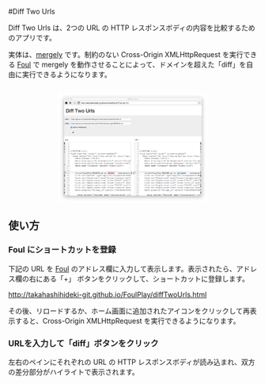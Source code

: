 #Diff Two Urls

Diff Two Urls は、2つの URL の HTTP レスポンスボディの内容を比較するためのアプリです。

実体は、[mergely](http://www.mergely.com/) です。制約のない Cross-Origin XMLHttpRequest を実行できる [Foul](https://github.com/takahashihideki-git/Foul) で mergely を動作させることによって、ドメインを超えた「diff」を自由に実行できるようになります。

<img src="img/diffTwoUrls.png" style="display:block;width:60%;margin:2em auto">

## 使い方

### Foul にショートカットを登録

下記の URL を [Foul](https://github.com/takahashihideki-git/Foul) のアドレス欄に入力して表示します。表示されたら、アドレス欄の右にある「+」 ボタンをクリックして、ショートカットに登録します。

http://takahashihideki-git.github.io/FoulPlay/diffTwoUrls.html

その後、リロードするか、ホーム画面に追加されたアイコンをクリックして再表示すると、Cross-Origin XMLHttpRequest を実行できるようになります。

### URLを入力して「diff」ボタンをクリック

左右のペインにそれぞれの URL の HTTP レスポンスボディが読み込まれ、双方の差分部分がハイライトで表示されます。





